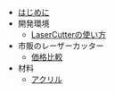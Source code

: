 
* [はじめに](README.md)
* 開発環境
    * [LaserCutterの使い方](https://sites.google.com/gclue.jp/lasercutter-easymanual/%E3%83%9B%E3%83%BC%E3%83%A0)
* 市販のレーザーカッター
	* [価格比較](price.md)
* 材料
	* [アクリル](acrylic.md)

	
